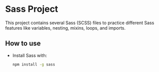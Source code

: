 # Sass Project

This project contains several Sass (SCSS) files to practice different Sass features like variables, nesting, mixins, loops, and imports.

## How to use

- Install Sass with:
  ```bash
  npm install -g sass

